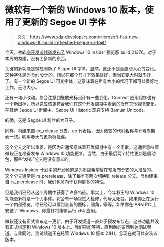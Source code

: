 # 微软有一个新的 Windows 10 版本，使用了更新的 Segoe UI 字体

> 原文：<https://www.xda-developers.com/microsoft-has-new-windows-10-build-refreshed-segoe-ui-font/>

今天，微软[向开发者频道发布了](https://blogs.windows.com/windows-insider/2021/05/06/announcing-windows-10-insider-preview-build-21376/) Windows 10 Insider 预览版 build 21376。对于本周的构建，没有太多新的东西。

关键的新功能是微软刷新了 Segoe UI 字体。显然，这还不是最激动人心的变化。这种字体是为 9pt 设计的，所以在那个尺寸下效果很好，但当它变大时就不好了。有一个新的 Segoe UI 可变字体，这意味着在所有大小的情况下都可以很好地工作，无论大小。

还有一堆小改动。您会注意到拖放光标设计有一些变化。Connect 应用程序也有一个新图标，所以这应该更符合我们在这个开发周期中看到的所有其他视觉变化。在其他 Segoe UI 新闻中，Segoe UI Historic 现在支持 Bamum Unicode。

的确，这是 Segoe UI 粉丝的大日子。

同样，构建来自 co_release 分支，co 代表钴，因为微软的代码名称与元素周期表一致。明年春天的更新将是镍。

这个分支之所以重要，是因为它通常意味着开发周期中有一个间歇。这通常意味着微软正在准备发布 Windows 10 功能更新。当然，由于最后两个特性更新是启动包，那些“发布”分支是没有意义的。

Windows Insider 计划中的开发频道是为那些希望留在预发布分支的人准备的。这个分支通常是 rs_prerelease，除了每年有两次切换到 release 分支。当构建来自 rs_prerelease 时，我们也倾向于获得更多的特性。

但是我们已经从这个周期中获得了许多特征。事实上，今年秋天的 Windows 10 功能更新将是一个大事件。将会有一场视觉大检修，代号太阳谷。如果你正在运行一个内部预览，你已经可以看到全新的图标，圆角，等等。如果你在 ARM PC 上安装了 Windows，你最终将能够运行 x64 应用。

微软还没有正式宣布这一更新。由于开发频道一直处于预发布状态，这些功能并没有正式绑定到 Windows 10 版本上。我们只能等待，直到新的东西到达测试频道。与此同时，测试频道正在托管 Windows 10 版本 21H1，您现在就可以安装该版本。
